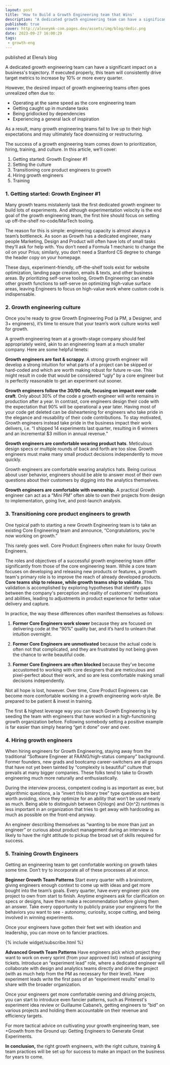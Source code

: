```yaml
---
layout: post
title: 'How to Build a Growth Engineering team that Wins'
description: "A dedicated growth engineering team can have a significant impact on a business's trajectory. If executed properly, this team will consistently drive target metrics to increase by 10% or more every quarter."
published: true
cover: http://alexeymk-com.pages.dev/assets/img/blog/dedic.png
date: 2023-09-27 16:00:29
tags:
 - growth-eng
---
```


published at Elena’s blog

A dedicated growth engineering team can have a significant impact on a business's trajectory. If executed properly, this team will consistently drive target metrics to increase by 10% or more every quarter.

However, the desired impact of growth engineering teams often goes unrealized often due to:

- Operating at the same speed as the core engineering team
- Getting caught up in mundane tasks  
- Being gridlocked by dependencies
- Experiencing a general lack of inspiration

As a result, many growth engineering teams fail to live up to their high expectations and may ultimately face downsizing or restructuring.

The success of a growth engineering team comes down to prioritization, hiring, training, and culture.  In this article, we’ll cover:

1. Getting started: Growth Engineer #1
2. Setting the culture
3. Transitioning core product engineers to growth
4. Hiring growth engineers
5. Training 


### 1. Getting started: Growth Engineer #1

Many growth teams mistakenly task the first dedicated growth engineer to build lots of experiments. And although experimentation velocity is the end goal of the growth engineering team, the first hire should focus on setting up off-the-shelf no-code/MarTech tooling.

The reason for this is simple: engineering capacity is almost always a team’s bottleneck.  As soon as Growth has a dedicated engineer, many people Marketing, Design and Product will often have lots of small tasks they’ll ask for help with.  You don’t need a Formula 1 mechanic to change the oil on your Prius; similarly, you don’t need a Stanford CS degree to change the header copy on your homepage.

These days, experiment-friendly, off-the-shelf tools exist for website optimization, landing page creation, emails & texts, and other business areas. By prioritizing self-serve tooling, Growth Engineering can enable other growth functions to self-serve on optimizing high-value surface areas, leaving Engineers to focus on high-value work where custom code is indispensable.


### 2. Growth engineering culture

Once you’re ready to grow Growth Engineering Pod (a PM, a Designer, and 3+ engineers), it’s time to ensure that your team’s work culture works well for growth.

A growth engineering team at a growth-stage company should feel appropriately weird, akin to an engineering team at a much smaller company.  Here are some helpful tenets:

**Growth engineers are fast & scrappy**. A strong growth engineer will develop a strong intuition for what parts of a project can be skipped or hard-coded and which are worth making robust for future re-use.  This might result in code that would be considered “ugly” by a core engineer but is perfectly reasonable to get an experiment out sooner.

**Growth engineers follow the 30/90 rule, focusing on impact over code craft**.  Only about 30% of the code a growth engineer will write remains in production after a year. In contrast, core engineers design their code with the expectation that 90% will be operational a year later.  Having most of your code get deleted can be disheartening for engineers who take pride in the elegance and reusability of their code contributions.  To stay motivated, Growth engineers instead take pride in the business impact their work delivers, i.e.  “I shipped 14 experiments last quarter, resulting in 6 winners and an incremental $3 million in annual revenue.”

**Growth engineers are comfortable wearing product hats**. Meticulous design specs or multiple rounds of back and forth are too slow.  Growth engineers must make many small product decisions independently to move quickly.  

Growth engineers are comfortable wearing analytics hats. Being curious about user behavior, engineers should be able to answer most of their own questions about their customers by digging into the analytics themselves.  

**Growth engineers are comfortable with ownership.** A practical Growth engineer can act as a “Mini PM” often able to own their projects from design to implementation, going live, and post-launch analysis.

### 3. Transitioning core product engineers to growth

One typical path to starting a new Growth Engineering team is to take an existing Core Engineering team and announce, “Congratulations, you’re now working on growth.”

This rarely goes well. Core Product Engineers often make for lousy Growth Engineers.

The roles and objectives of a successful growth engineering team differ significantly from those of the core engineering team. While a core team focuses on developing and releasing new products or features, a growth team's primary role is to improve the reach of already developed products. **Core teams ship to release, while growth teams ship to validate.** This validation is accomplished by exploring hypotheses that identify gaps between the company's perception and reality of customers’ motivations and abilities, leading to adjustments in product experience for better value delivery and capture.

In practice, the way these differences often manifest themselves as follows:


1. **Former Core Engineers work slower** because they are focused on delivering code at the “90%” quality bar, and it’s hard to unlearn that intuition overnight.


2. **Former Core Engineers are unmotivated** because the actual code is often not that complicated, and they are frustrated by not being given the chance to write beautiful code.


3. **Former Core Engineers are often blocked** because they’ve become accustomed to working with core designers that are meticulous and pixel-perfect about their work, and so are less comfortable making small decisions independently.

Not all hope is lost, however.  Over time, Core Product Engineers can become more comfortable working in a growth engineering work-style.  Be prepared to be patient & invest in training.  

The first & highest leverage way you can teach Growth Engineering is by seeding the team with engineers that have worked in a high-functioning growth organization before. Following somebody setting a positive example is far easier than simply hearing “get it done” over and over.


### 4. Hiring growth engineers

When hiring engineers for Growth Engineering, staying away from the traditional “Software Engineer at FAANG/high-status company” background.  Former founders, new grads and bootcamp career-switchers are all groups that have not yet been tainted by “complexity is beautiful” culture that prevails at many bigger companies. These folks tend to take to Growth engineering much more naturally and enthusiastically.

During the interview process, competent coding is as important as ever, but algorithmic questions, a la “invert this binary tree” type questions are best worth avoiding, since they optimize for an ability that won’t be used nearly as much.  Being able to distinguish between O(nlogn) and O(n^2) runtimes is less important in an organization that tries to get away with hardcoding as much as possible on the front-end anyway.  

An engineer describing themselves as “wanting to be more than just an engineer” or curious about product management during an interview is likely to have the right attitude to pickup the broad set of skills required for success.


### 5. Training Growth Engineers

Getting an engineering team to get comfortable working on growth takes some time. Don’t try to incorporate all of these processes all at once.

**Beginner Growth Team Patterns**
Start every quarter with a brainstorm, giving engineers enough context to come up with ideas and get more bought into the team’s goals.  Every quarter, have every engineer pick one project to own from start to finish.  Anytime engineers ask for clarification on specs or designs, have them make a recommendation before giving them an answer.  Take every opportunity to publicly praise your engineers for the behaviors you want to see - autonomy, curiosity, scope cutting, and being involved in winning experiments.  

Once your engineers have gotten their feet wet with ideation and leadership, you can move on to fancier practices.

{% include widget/subscribe.html %}

**Advanced Growth Team Patterns**
Have engineers pick which project they want to work on every sprint (from your approved list) instead of assigning tickets.  Introduce an “experiment lead” role, where a dedicated engineer will collaborate with design and analytics teams directly and drive the project (with as much help from the PM as necessary for their level).  Have experiment leads write the first pass of an “experiment results” email to share with the broader organization.

Once your engineers get more comfortable owning and driving projects, you can start to introduce even fancier patterns, such as Pinterest's experiment idea review or Guillaume Cabane’s, getting engineers to “bid” on various projects and holding them accountable on their revenue and efficiency targets.

For more tactical advice on cultivating your growth engineering team, see +Growth from the Ground up: Getting Engineers to Generate Great Experiments.

**In conclusion,** the right growth engineers, with the right culture, training & team practices will be set up for success to make an impact on the business for years to come.